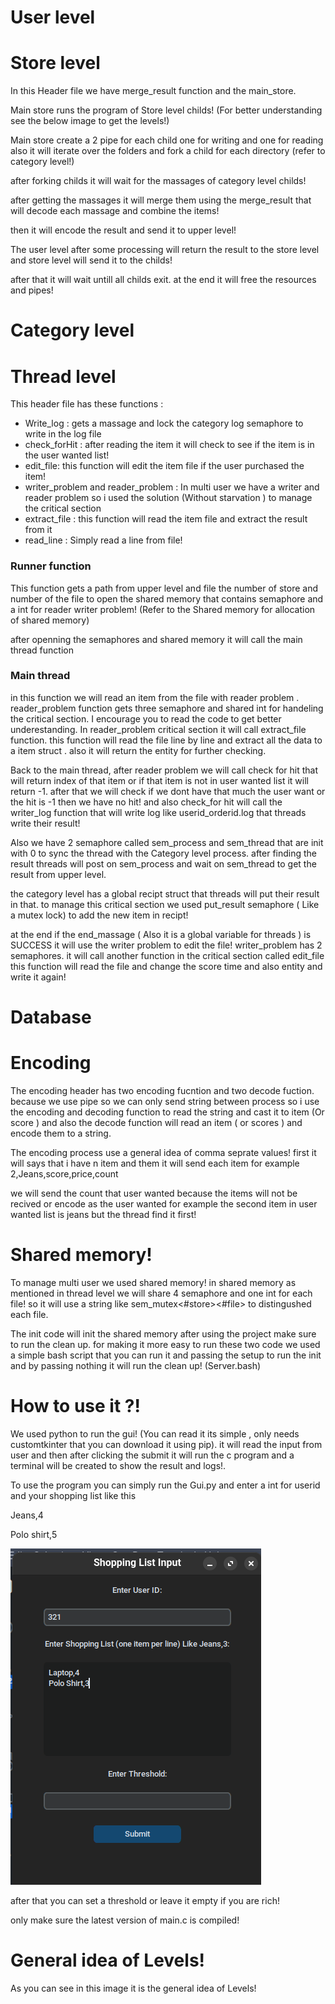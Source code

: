 # User level

# Store level

In this Header file we have merge_result function and the main_store.

Main store runs the program of Store level childs! (For better understanding see the below image to get the levels!)

Main store create a 2 pipe for each child one for writing and one for reading also it will iterate over the folders and fork a child for each directory (refer to category level!)

after forking childs it will wait for the massages of category level childs!

after getting the massages it will merge them using the merge_result that will decode each massage and combine the items!

then it will encode the result and send it to upper level!

The user level after some processing will return the result to the store level and store level will send it to the childs!

after that it will wait untill all childs exit. at the end it will free the resources and pipes!

# Category level

# Thread level

This header file has these functions :

- Write_log : gets a massage and lock the category log semaphore to write in the log file
- check_forHit : after reading the item it will check to see if the item is in the user wanted list!
- edit_file: this function will edit the item file if the user purchased the item!
- writer_problem and reader_problem : In multi user we have a writer and reader problem so i used the solution (Without starvation ) to manage the critical section
- extract_file : this function will read the item file and extract the result from it
- read_line : Simply read a line from file!

### Runner function

This function gets a path from upper level and file the number of store and number of the file to open the shared memory that contains semaphore and a int for reader writer problem! (Refer to the Shared memory for allocation of shared memory)

after openning the semaphores and shared memory it will call the main thread function

### Main thread

in this function we will read an item from the file with reader problem . reader_problem function gets three semaphore and shared int  for handeling the critical section. I encourage you to read the code to get better underestanding. In reader_problem critical section it will call extract_file function. this function will read the file line by line and extract all the data to a item struct . also it will return the entity for further checking.

Back to the main thread, after reader problem we will call check for hit that will return index of that item or if that item is not in user wanted list it will return -1. after that we will check if we dont have that much the user want or the hit is -1 then we have no hit! and also check_for hit will call the writer_log function that will write log like userid_orderid.log that threads write their result!

Also we have 2 semaphore called sem_process and sem_thread that are init with 0 to sync the thread with the Category level process. after finding the result threads will post on sem_process and wait on sem_thread to get the result from upper level.

the category level has a global recipt struct that threads will put their result in that. to manage this critical section we used put_result semaphore ( Like a mutex lock) to add the new item in recipt!

at the end if the end_massage ( Also it is a global variable for threads ) is SUCCESS it will use the writer problem to edit the file! writer_problem has 2 semaphores. it will call another function in the critical section called edit_file this function will read the file and change the score time and also entity and write it again!

# Database

# Encoding

The encoding header has two encoding fucntion and two decode fuction. because we use pipe so we can only send string between process so i use the encoding and decoding function to read the string and cast it to item (Or score ) and also the decode function will read an item ( or scores ) and encode them to a string.

The encoding process use a general idea of comma seprate values! first it will says that i have n item and them it will send each item for example 2,Jeans,score,price,count

we will send the count that user wanted because the items will not be recived or encode as the user wanted for example the second item in user wanted list is jeans but the thread find it first!

# Shared memory!

To manage multi user we used shared memory! in shared memory as mentioned in thread level we will share 4 semaphore and one int for each file! so it will use a string like sem_mutex<#store><#file> to distingushed each file.

The init code will init the shared memory after using the project make sure to run the clean up. for making it more easy to run these two code we used a simple bash script that you can run it and passing the setup to run the init and by passing nothing it will run the clean up! (Server.bash)

# How to use it ?!

We used python to run the gui! (You can read it its simple , only needs customtkinter that you can download it using pip). it will read the input from user and then after clicking the submit it will run the c program and a terminal will be created to show the result and logs!.

To use the program you can simply run the Gui.py and enter a int for userid and your shopping list like this

Jeans,4

Polo shirt,5

![1734365462598](images/Readme/1734365462598.png)

after that you can set a threshold or leave it empty if you are rich!

only make sure the latest version of main.c is compiled!

# General idea of Levels!

As you can see in this image it is the general idea of Levels!
